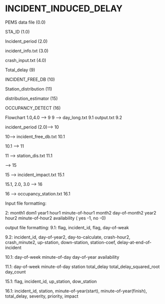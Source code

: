 # INCIDENT_INDUCED_DELAY

PEMS data file (0.0)

STA_ID (1.0)

Incident_period (2.0)

incident_info.txt (3.0)

crash_input.txt (4.0)

Total_delay (9)

INCIDENT_FREE_DB (10)

Station_distribution (11)

distribution_estimator (15)

OCCUPANCY_DETECT (16)

Flowchart
1.0,4.0 --> 9
9 --> day_long.txt 9.1     output.txt 9.2

incident_period (2.0)--> 10

10--> incident_free_db.txt 10.1

10.1 --> 11

11 --> station_dis.txt 11.1

--> 15

15 --> incident_impact.txt 15.1

15.1, 2.0, 3.0 --> 16

16 --> occupancy_station.txt 16.1

Input file formatting:

2: month1 dom1 year1 hour1 minute-of-hour1 month2 day-of-month2 year2 hour2 minute-of-hour2 availability ( yes -1, no -0)

output file formatting:
9.1: flag, incident_id, flag, day-of-weak

9.2: incident_id, day-of-year2, day-to-calculate, crash-hour2, crash_minute2, up-station, down-station, station-coef, delay-at-end-of-incident

10.1: day-of-week minute-of-day day-of-year availability

11.1: day-of-week minute-of-day station total_delay total_delay_squared_root day_count

15.1: flag, incident_id, up_station, dow_station

16.1: incident_id, station, minute-of-year(start), minute-of-year(finish), total_delay, severity, priority, impact
